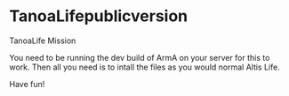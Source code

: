 # TanoaLifepublicversion
TanoaLife Mission

You need to be running the dev build of ArmA on your server for this to work. Then all you need is to intall the files as you would normal Altis Life.

Have fun!
